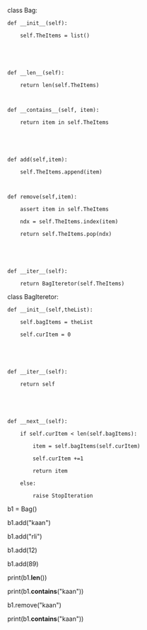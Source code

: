 class Bag:

    def __init__(self):

        self.TheItems = list()





    def __len__(self):

        return len(self.TheItems)



    def __contains__(self, item):

        return item in self.TheItems





    def add(self,item):

        self.TheItems.append(item)



    def remove(self,item):

        assert item in self.TheItems

        ndx = self.TheItems.index(item)

        return self.TheItems.pop(ndx)





    def __iter__(self):

        return BagIteretor(self.TheItems)



class BagIteretor:

    def __init__(self,theList):

        self.bagItems = theList

        self.curItem = 0





    def __iter__(self):

        return self





    def __next__(self):

        if self.curItem < len(self.bagItems):

            item = self.bagItems(self.curItem)

            self.curItem +=1

            return item

        else:

            raise StopIteration



b1 = Bag()



b1.add("kaan")

b1.add("rli")

b1.add(12)

b1.add(89)





print(b1.__len__())

print(b1.__contains__("kaan"))

b1.remove("kaan")



print(b1.__contains__("kaan"))



